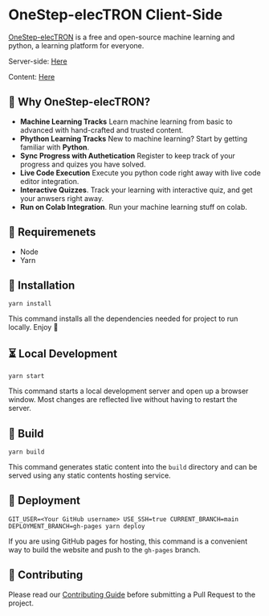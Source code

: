 # OneStep-elecTRON Client-Side

[OneStep-elecTRON](https://onestep-electron.github.io) is a free and open-source machine learning and python, a learning platform for everyone.

Server-side: [Here](https://github.com/OneStep-elecTRON/onestep-electron-server)

Content: [Here](https://github.com/OneStep-elecTRON/onestep-electron-content)

## 🧐 Why OneStep-elecTRON?

- **Machine Learning Tracks** Learn machine learning from basic to advanced with hand-crafted and trusted content.
- **Phython Learning Tracks** New to machine learning? Start by getting familiar with **Python**.
- **Sync Progress with Authetication** Register to keep track of your progress and quizes you have solved.
- **Live Code Execution** Execute you python code right away with live code editor integration.
- **Interactive Quizzes**. Track your learning with interactive quiz, and get your anwsers right away.
- **Run on Colab Integration**. Run your machine learning stuff on colab.

## 🎉 Requiremenets

- Node
- Yarn

## 🧠 Installation

```console
yarn install
```
This command installs all the dependencies needed for project to run locally. Enjoy 🎉

## ⏳ Local Development

```console
yarn start
```

This command starts a local development server and open up a browser window. Most changes are reflected live without having to restart the server.

## 👾 Build

```console
yarn build
```

This command generates static content into the `build` directory and can be served using any static contents hosting service.

## 🤖 Deployment

```console
GIT_USER=<Your GitHub username> USE_SSH=true CURRENT_BRANCH=main DEPLOYMENT_BRANCH=gh-pages yarn deploy
```

If you are using GitHub pages for hosting, this command is a convenient way to build the website and push to the `gh-pages` branch.

## 🙈 Contributing

Please read our [Contributing Guide](./CONTRIBUTING.md) before submitting a Pull Request to the project.
